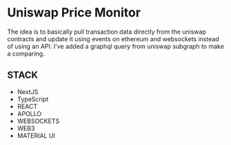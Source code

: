 # Uniswap Price Monitor

The idea is to basically pull transaction data directly from the uniswap contracts and update it using events on ethereum and websockets instead of using an API. I've added a graphql query from uniswap subgraph to make a comparing.



## STACK

- NextJS
- TypeScript
- REACT
- APOLLO
- WEBSOCKETS
- WEB3
- MATERIAL UI

